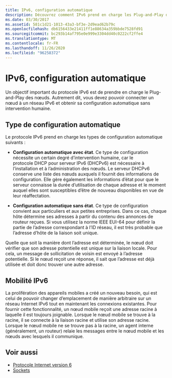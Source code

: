 ```yaml
---
title: IPv6, configuration automatique
description: Découvrez comment IPv6 prend en charge les Plug-and-Play de nœuds, où un nœud rejoint un réseau IPv6 et est configuré sans intervention humaine.
ms.date: 03/30/2017
ms.assetid: 581c1d21-1013-43a3-bf3e-2d9ead62b79c
ms.openlocfilehash: db6156433e21411ff1e88634a359bbde7528fd91
ms.sourcegitcommit: bc293b14af795e0e999e3304dd40c0222cf2ffe4
ms.translationtype: MT
ms.contentlocale: fr-FR
ms.lasthandoff: 11/26/2020
ms.locfileid: "96258372"
---
```

# <a name="ipv6-auto-configuration"></a>IPv6, configuration automatique

Un objectif important du protocole IPv6 est de prendre en charge le Plug-and-Play des nœuds. Autrement dit, vous devez pouvoir connecter un nœud à un réseau IPv6 et obtenir sa configuration automatique sans intervention humaine.  
  
## <a name="type-of-auto-configuration"></a>Type de configuration automatique  

 Le protocole IPv6 prend en charge les types de configuration automatique suivants :  
  
- **Configuration automatique avec état**. Ce type de configuration nécessite un certain degré d’intervention humaine, car le protocole DHCP pour serveur IPv6 (DHCPv6) est nécessaire à l’installation et à l’administration des nœuds. Le serveur DHCPv6 conserve une liste des nœuds auxquels il fournit des informations de configuration. Elle gère également les informations d’état pour que le serveur connaisse la durée d’utilisation de chaque adresse et le moment auquel elles sont susceptibles d’être de nouveau disponibles en vue de leur réaffectation.  
  
- **Configuration automatique sans état**. Ce type de configuration convient aux particuliers et aux petites entreprises. Dans ce cas, chaque hôte détermine ses adresses à partir du contenu des annonces de routeur reçues. Si vous utilisez la norme IEEE EUI-64 pour définir la partie de l’adresse correspondant à l’ID réseau, il est très probable que l’adresse d’hôte de la liaison soit unique.  
  
 Quelle que soit la manière dont l’adresse est déterminée, le nœud doit vérifier que son adresse potentielle est unique sur la liaison locale. Pour cela, un message de sollicitation de voisin est envoyé à l’adresse potentielle. Si le nœud reçoit une réponse, il sait que l’adresse est déjà utilisée et doit donc trouver une autre adresse.  
  
## <a name="ipv6-mobility"></a>Mobilité IPv6  

 La prolifération des appareils mobiles a créé un nouveau besoin, qui est celui de pouvoir changer d’emplacement de manière arbitraire sur un réseau Internet IPv6 tout en maintenant les connexions existantes. Pour fournir cette fonctionnalité, un nœud mobile reçoit une adresse racine à laquelle il est toujours joignable. Lorsque le nœud mobile se trouve à la racine, il se connecte à la liaison racine et utilise son adresse racine. Lorsque le nœud mobile ne se trouve pas à la racine, un agent interne (généralement, un routeur) relaie les messages entre le nœud mobile et les nœuds avec lesquels il communique.  
  
## <a name="see-also"></a>Voir aussi

- [Protocole Internet version 6](internet-protocol-version-6.md)
- [Sockets](sockets.md)
